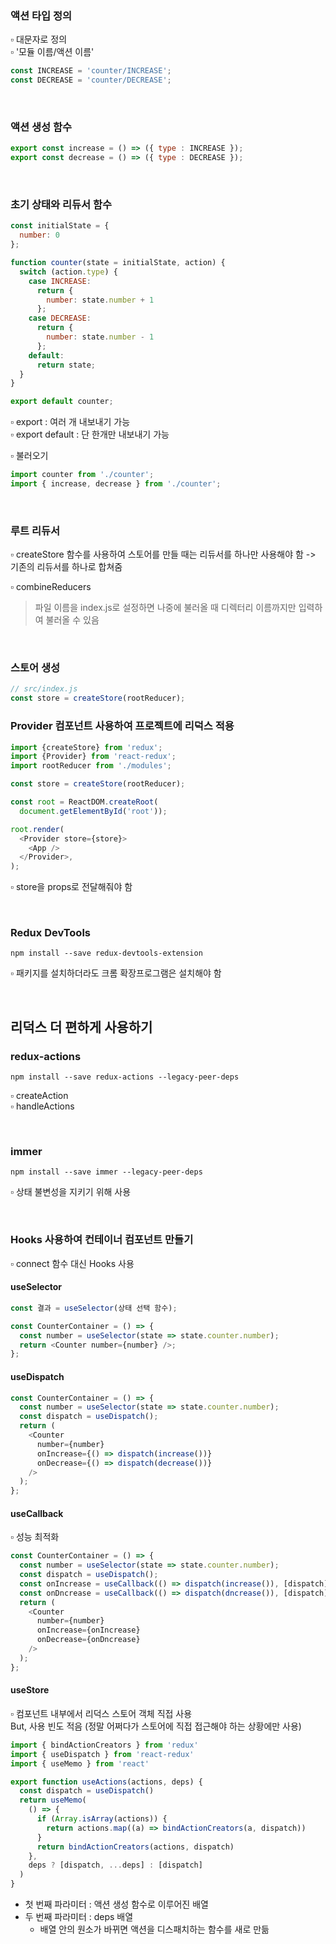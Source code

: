 ### 액션 타입 정의    
▫ 대문자로 정의     
▫ '모듈 이름/액션 이름' 

``` js
const INCREASE = 'counter/INCREASE';
const DECREASE = 'counter/DECREASE';
```

<br>

### 액션 생성 함수    

``` js
export const increase = () => ({ type : INCREASE });
export const decrease = () => ({ type : DECREASE });
```

<br>

### 초기 상태와 리듀서 함수
``` js
const initialState = {
  number: 0
};
```

``` js
function counter(state = initialState, action) {
  switch (action.type) {
    case INCREASE:
      return {
        number: state.number + 1
      };
    case DECREASE:
      return {
        number: state.number - 1
      };
    default:
      return state;
  }
}

export default counter;
```

▫ export : 여러 개 내보내기 가능    
▫ export default : 단 한개만 내보내기 가능    

▫ 불러오기

``` js
import counter from './counter';
import { increase, decrease } from './counter';
```


<br>

### 루트 리듀서
▫ createStore 함수를 사용하여 스토어를 만들 때는 리듀서를 하나만 사용해야 함 -> 기존의 리듀서를 하나로 합쳐줌   

▫ combineReducers   

> 파일 이름을 index.js로 설정하면 나중에 불러올 때 디렉터리 이름까지만 입력하여 불러올 수 있음

<br>

### 스토어 생성

``` js
// src/index.js
const store = createStore(rootReducer);
```

### Provider 컴포넌트 사용하여 프로젝트에 리덕스 적용

``` js
import {createStore} from 'redux';
import {Provider} from 'react-redux';
import rootReducer from './modules';

const store = createStore(rootReducer);

const root = ReactDOM.createRoot(
  document.getElementById('root'));

root.render(
  <Provider store={store}>
    <App />
  </Provider>,
);
```
▫ store을 props로 전달해줘야 함   

<br>

### Redux DevTools 
```
npm install --save redux-devtools-extension
```
▫ 패키지를 설치하더라도 크롬 확장프로그램은 설치해야 함   


<br>

## 리덕스 더 편하게 사용하기

### redux-actions

``` 
npm install --save redux-actions --legacy-peer-deps
```

▫ createAction    
▫ handleActions

<br>

### immer

``` 
npm install --save immer --legacy-peer-deps
```

▫ 상태 불변성을 지키기 위해 사용    

<br>

### Hooks 사용하여 컨테이너 컴포넌트 만들기
▫ connect 함수 대신 Hooks 사용    

#### useSelector
```js
const 결과 = useSelector(상태 선택 함수);
```
``` js
const CounterContainer = () => {
  const number = useSelector(state => state.counter.number);
  return <Counter number={number} />;
};
```

#### useDispatch
``` js
const CounterContainer = () => {
  const number = useSelector(state => state.counter.number);
  const dispatch = useDispatch();
  return (
    <Counter 
      number={number} 
      onIncrease={() => dispatch(increase())}
      onDecrease={() => dispatch(decrease())}
    />
  );
};
```
#### useCallback 
▫ 성능 최적화   
``` js
const CounterContainer = () => {
  const number = useSelector(state => state.counter.number);
  const dispatch = useDispatch();
  const onIncrease = useCallback(() => dispatch(increase()), [dispatch]);
  const onDncrease = useCallback(() => dispatch(dncrease()), [dispatch]);
  return (
    <Counter 
      number={number} 
      onIncrease={onIncrease}
      onDecrease={onDncrease}
    />
  );
};
```
#### useStore
▫ 컴포넌트 내부에서 리덕스 스토어 객체 직접 사용    
But, 사용 빈도 적음 (정말 어쩌다가 스토어에 직접 접근해야 하는 상황에만 사용)   

``` js
import { bindActionCreators } from 'redux'
import { useDispatch } from 'react-redux'
import { useMemo } from 'react'

export function useActions(actions, deps) {
  const dispatch = useDispatch()
  return useMemo(
    () => {
      if (Array.isArray(actions)) {
        return actions.map((a) => bindActionCreators(a, dispatch))
      }
      return bindActionCreators(actions, dispatch)
    },
    deps ? [dispatch, ...deps] : [dispatch]
  )
}
```
- 첫 번째 파라미터 : 액션 생성 함수로 이루어진 배열     
- 두 번째 파라미터 : deps 배열 
  - 배열 안의 원소가 바뀌면 액션을 디스패치하는 함수를 새로 만듦